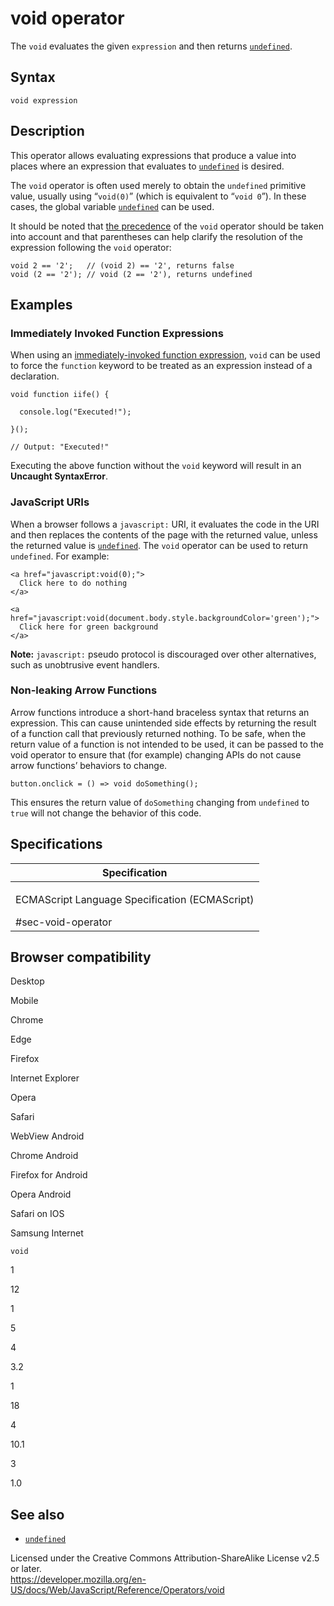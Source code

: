 void operator
=============

The `void` evaluates the given `expression` and then returns [`undefined`](../global_objects/undefined).

Syntax
------

    void expression

Description
-----------

This operator allows evaluating expressions that produce a value into places where an expression that evaluates to [`undefined`](../global_objects/undefined) is desired.

The `void` operator is often used merely to obtain the `undefined` primitive value, usually using “`void(0)`” (which is equivalent to “`void 0`”). In these cases, the global variable [`undefined`](../global_objects/undefined) can be used.

It should be noted that [the precedence](operator_precedence) of the `void` operator should be taken into account and that parentheses can help clarify the resolution of the expression following the `void` operator:

    void 2 == '2';   // (void 2) == '2', returns false
    void (2 == '2'); // void (2 == '2'), returns undefined

Examples
--------

### Immediately Invoked Function Expressions

When using an [immediately-invoked function expression](https://developer.mozilla.org/en-US/docs/Glossary/IIFE), `void` can be used to force the `function` keyword to be treated as an expression instead of a declaration.

    void function iife() {

      console.log("Executed!");

    }();

    // Output: "Executed!"

Executing the above function without the `void` keyword will result in an **Uncaught SyntaxError**.

### JavaScript URIs

When a browser follows a `javascript:` URI, it evaluates the code in the URI and then replaces the contents of the page with the returned value, unless the returned value is [`undefined`](../global_objects/undefined). The `void` operator can be used to return `undefined`. For example:

    <a href="javascript:void(0);">
      Click here to do nothing
    </a>

    <a href="javascript:void(document.body.style.backgroundColor='green');">
      Click here for green background
    </a>

**Note:** `javascript:` pseudo protocol is discouraged over other alternatives, such as unobtrusive event handlers.

### Non-leaking Arrow Functions

Arrow functions introduce a short-hand braceless syntax that returns an expression. This can cause unintended side effects by returning the result of a function call that previously returned nothing. To be safe, when the return value of a function is not intended to be used, it can be passed to the void operator to ensure that (for example) changing APIs do not cause arrow functions’ behaviors to change.

    button.onclick = () => void doSomething();

This ensures the return value of `doSomething` changing from `undefined` to `true` will not change the behavior of this code.

Specifications
--------------

<table><colgroup><col style="width: 100%" /></colgroup><thead><tr class="header"><th>Specification</th></tr></thead><tbody><tr class="odd"><td><p>ECMAScript Language Specification (ECMAScript)<br />
</p><span class="small">#sec-void-operator</span></td></tr></tbody></table>

Browser compatibility
---------------------

Desktop

Mobile

Chrome

Edge

Firefox

Internet Explorer

Opera

Safari

WebView Android

Chrome Android

Firefox for Android

Opera Android

Safari on IOS

Samsung Internet

`void`

1

12

1

5

4

3.2

1

18

4

10.1

3

1.0

See also
--------

-   [`undefined`](../global_objects/undefined)

Licensed under the Creative Commons Attribution-ShareAlike License v2.5 or later.  
<a href="https://developer.mozilla.org/en-US/docs/Web/JavaScript/Reference/Operators/void" class="_attribution-link">https://developer.mozilla.org/en-US/docs/Web/JavaScript/Reference/Operators/void</a>
